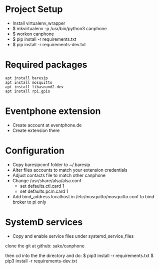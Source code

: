# Project Setup

- Install virtualenv_wrapper
- $ mkvirtualenv -p /usr/bin/python3 canphone
- $ workon canphone
- $ pip install -r requirements.txt
- $ pip install -r requirements-dev.txt

# Required packages
```
apt install baresip
apt install mosquitto 
apt install libasound2-dev
apt install rpi.gpio

```

# Eventphone extension
- Create account at eventphone.de
- Create extension there

# Configuration
- Copy baresipconf folder to ~/.baresip
- Alter files accounts to match your extension credentials
- Adjust contacts file to match other canphone
- Change /usr/share/alsa/alsa.conf
  - set defaults.ctl.card 1 
  - set defaults.pcm.card 1 
- Add bind_address localhost in /etc/mosquitto/mosquitto.conf to bind broker to pi only

# SystemD services
- Copy and enable service files under systemd_service_files



clone the git at github: sake/canphone

then cd into the the directory and do: 
 $ pip3 install -r requirements.txt
 $ pip3 install -r requirements-dev.txt



